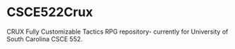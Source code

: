 # CSCE522Crux
CRUX Fully Customizable Tactics RPG repository- currently for University of South Carolina CSCE 552. 

